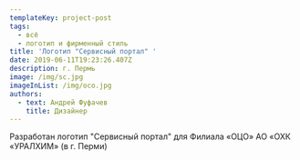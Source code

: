 ```yaml
---
templateKey: project-post
tags:
  - всё
  - логотип и фирменный стиль
title: 'Логотип "Сервисный портал" '
date: 2019-06-11T19:23:26.407Z
description: г. Пермь
image: /img/sc.jpg
imageInList: /img/oco.jpg
authors:
  - text: Андрей Фуфачев
    title: Дизайнер
---
```

Разработан логотип "Сервисный портал" для Филиала «ОЦО» АО «ОХК «УРАЛХИМ» (в г. Перми)
